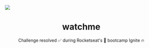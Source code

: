 <img src="https://i.imgur.com/pJKp42Y.png" />

<h1 align="center">watchme</h1>

<p align="center">Challenge resolved ✅ during Rocketseat's 🚀 bootcamp Ignite 🔥 </p>
